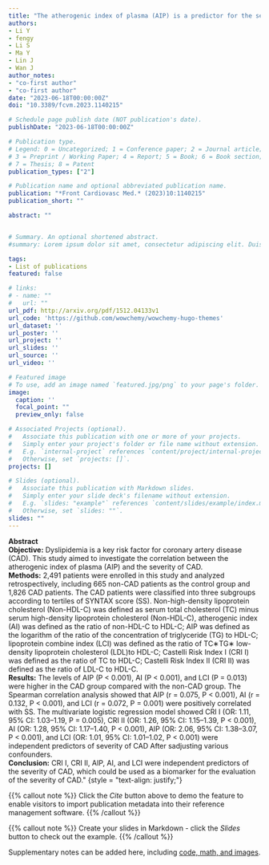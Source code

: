 ```yaml
---
title: "The atherogenic index of plasma (AIP) is a predictor for the severity of coronary artery disease"
authors:
- Li Y
- fengy
- Li S
- Ma Y
- Lin J
- Wan J
author_notes:
- "co-first author"
- "co-first author"
date: "2023-06-18T00:00:00Z"
doi: "10.3389/fcvm.2023.1140215"

# Schedule page publish date (NOT publication's date).
publishDate: "2023-06-18T00:00:00Z"

# Publication type.
# Legend: 0 = Uncategorized; 1 = Conference paper; 2 = Journal article;
# 3 = Preprint / Working Paper; 4 = Report; 5 = Book; 6 = Book section;
# 7 = Thesis; 8 = Patent
publication_types: ["2"]

# Publication name and optional abbreviated publication name.
publication: "*Front Cardiovasc Med.* (2023)10:1140215"
publication_short: ""

abstract: ""


# Summary. An optional shortened abstract.
#summary: Lorem ipsum dolor sit amet, consectetur adipiscing elit. Duis posuere tellus ac convallis placerat. Proin tincidunt magna sed ex sollicitudin condimentum.

tags:
- List of publications
featured: false

# links:
# - name: ""
#   url: ""
url_pdf: http://arxiv.org/pdf/1512.04133v1
url_code: 'https://github.com/wowchemy/wowchemy-hugo-themes'
url_dataset: ''
url_poster: ''
url_project: ''
url_slides: ''
url_source: ''
url_video: ''

# Featured image
# To use, add an image named `featured.jpg/png` to your page's folder. 
image:
  caption: ''
  focal_point: ""
  preview_only: false

# Associated Projects (optional).
#   Associate this publication with one or more of your projects.
#   Simply enter your project's folder or file name without extension.
#   E.g. `internal-project` references `content/project/internal-project/index.md`.
#   Otherwise, set `projects: []`.
projects: []

# Slides (optional).
#   Associate this publication with Markdown slides.
#   Simply enter your slide deck's filename without extension.
#   E.g. `slides: "example"` references `content/slides/example/index.md`.
#   Otherwise, set `slides: ""`.
slides: ""
---
```

**Abstract**  
**Objective:** Dyslipidemia is a key risk factor for coronary artery disease (CAD). This study aimed to investigate the correlation between the atherogenic index of plasma (AIP) and the severity of CAD.  
**Methods:** 2,491 patients were enrolled in this study and analyzed retrospectively, including 665 non-CAD patients as the control group and 1,826 CAD patients. The CAD patients were classified into three subgroups according to tertiles of SYNTAX score (SS). Non-high-density lipoprotein cholesterol (Non-HDL-C) was defined as serum total cholesterol (TC) minus serum high-density lipoprotein cholesterol (Non-HDL-C), atherogenic index (AI) was defined as the ratio of non-HDL-C to HDL-C; AIP was defined as the logarithm of the ratio of the concentration of triglyceride (TG) to HDL-C; lipoprotein combine index (LCI) was defined as the ratio of TC∗TG∗ low-density lipoprotein cholesterol (LDL)to HDL-C; Castelli Risk Index I (CRI I) was defined as the ratio of TC to HDL-C; Castelli Risk Index II (CRI II) was defined as the ratio of LDL-C to HDL-C.  
**Results:** The levels of AIP (P < 0.001), AI (P < 0.001), and LCI (P = 0.013) were higher in the CAD group compared with the non-CAD group. The Spearman correlation analysis showed that AIP (r = 0.075, P < 0.001), AI (r = 0.132, P < 0.001), and LCI (r = 0.072, P = 0.001) were positively correlated with SS. The multivariate logistic regression model showed CRI I (OR: 1.11, 95% CI: 1.03–1.19, P = 0.005), CRI II (OR: 1.26, 95% CI: 1.15–1.39, P < 0.001), AI (OR: 1.28, 95% CI: 1.17–1.40, P < 0.001), AIP (OR: 2.06, 95% CI: 1.38–3.07, P < 0.001), and LCI (OR: 1.01, 95% CI: 1.01–1.02, P < 0.001) were independent predictors of severity of CAD After sadjusting various confounders.  
**Conclusion:** CRI I, CRI II, AIP, AI, and LCI were independent predictors of the severity
of CAD, which could be used as a biomarker for the evaluation of the severity of CAD." 
{style = "text-align: justify;"}

{{% callout note %}}
Click the *Cite* button above to demo the feature to enable visitors to import publication metadata into their reference management software.
{{% /callout %}}

{{% callout note %}}
Create your slides in Markdown - click the *Slides* button to check out the example.
{{% /callout %}}

Supplementary notes can be added here, including [code, math, and images](https://wowchemy.com/docs/writing-markdown-latex/).
